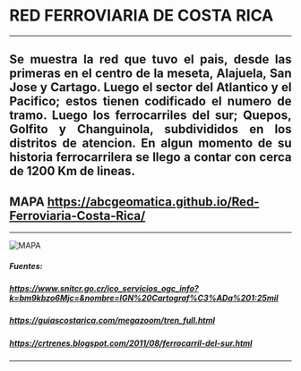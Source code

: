 # RED FERROVIARIA DE COSTA RICA
---
## <div style="text-align: justify"> Se muestra la red que tuvo el pais, desde las primeras en el centro de la meseta, Alajuela, San Jose y Cartago. Luego el sector del Atlantico y el Pacifico; estos tienen codificado el numero de tramo. Luego los ferrocarriles del sur; Quepos, Golfito y Changuinola, subdivididos en los distritos de atencion. En algun momento de su historia ferrocarrilera se llego a contar con cerca de 1200 Km de lineas.<div/>
## MAPA https://abcgeomatica.github.io/Red-Ferroviaria-Costa-Rica/
---
![MAPA](https://github.com/abcgeomatica/Red-Ferroviaria-Costa-Rica/blob/master/Red%20Ferroviaria%20Costa%20Rica.jpg)
##### Fuentes:
##### https://www.snitcr.go.cr/ico_servicios_ogc_info?k=bm9kbzo6Mjc=&nombre=IGN%20Cartograf%C3%ADa%201:25mil
##### https://guiascostarica.com/megazoom/tren_full.html
##### https://crtrenes.blogspot.com/2011/08/ferrocarril-del-sur.html
---



